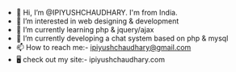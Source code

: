 - 👋 Hi, I’m @IPIYUSHCHAUDHARY. I'm from India.
- 👀 I’m interested in web designing & development
- 🌱 I’m currently learning php & jquery/ajax
- 💞️ I’m currently developing a chat system based on php & mysql
- 📫 How to reach me:-  ipiyushchaudhary@gmail.com
- 🖥️ check out my site:- ipiyushchaudhary.com
<!---
IPIYUSHCHAUDHARY/IPIYUSHCHAUDHARY is a ✨ special ✨ repository because its `README.md` (this file) appears on your GitHub profile.
You can click the Preview link to take a look at your changes.
--->
